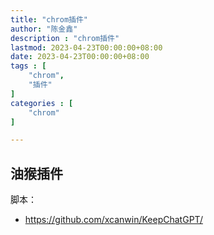 ```yaml
---
title: "chrom插件"
author: "陈金鑫"
description : "chrom插件"
lastmod: 2023-04-23T00:00:00+08:00
date: 2023-04-23T00:00:00+08:00
tags : [
    "chrom",
    "插件"
]
categories : [
    "chrom"
]

---
```

## 油猴插件
脚本：
- https://github.com/xcanwin/KeepChatGPT/
